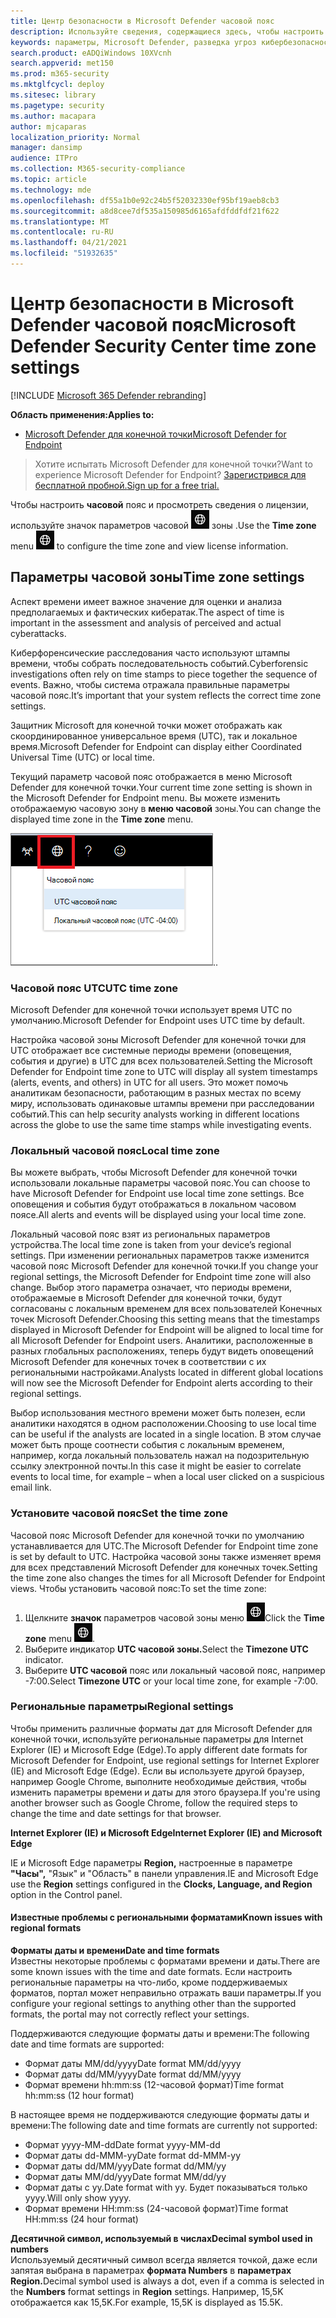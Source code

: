 ```yaml
---
title: Центр безопасности в Microsoft Defender часовой пояс
description: Используйте сведения, содержащиеся здесь, чтобы настроить параметры Центр безопасности в Microsoft Defender часовой пояс и просмотреть сведения о лицензии.
keywords: параметры, Microsoft Defender, разведка угроз кибербезопасности, Microsoft Defender для конечной точки, часовой пояс, utc, местное время, лицензия
search.product: eADQiWindows 10XVcnh
search.appverid: met150
ms.prod: m365-security
ms.mktglfcycl: deploy
ms.sitesec: library
ms.pagetype: security
ms.author: macapara
author: mjcaparas
localization_priority: Normal
manager: dansimp
audience: ITPro
ms.collection: M365-security-compliance
ms.topic: article
ms.technology: mde
ms.openlocfilehash: df55a1b0e92c24b5f52032330ef95bf19aeb8cb3
ms.sourcegitcommit: a8d8cee7df535a150985d6165afdfddfdf21f622
ms.translationtype: MT
ms.contentlocale: ru-RU
ms.lasthandoff: 04/21/2021
ms.locfileid: "51932635"
---
```

# <a name="microsoft-defender-security-center-time-zone-settings"></a><span data-ttu-id="f6fee-104">Центр безопасности в Microsoft Defender часовой пояс</span><span class="sxs-lookup"><span data-stu-id="f6fee-104">Microsoft Defender Security Center time zone settings</span></span>

[!INCLUDE [Microsoft 365 Defender rebranding](../../includes/microsoft-defender.md)]

<span data-ttu-id="f6fee-105">**Область применения:**</span><span class="sxs-lookup"><span data-stu-id="f6fee-105">**Applies to:**</span></span>
- [<span data-ttu-id="f6fee-106">Microsoft Defender для конечной точки</span><span class="sxs-lookup"><span data-stu-id="f6fee-106">Microsoft Defender for Endpoint</span></span>](https://go.microsoft.com/fwlink/p/?linkid=2154037)


><span data-ttu-id="f6fee-107">Хотите испытать Microsoft Defender для конечной точки?</span><span class="sxs-lookup"><span data-stu-id="f6fee-107">Want to experience Microsoft Defender for Endpoint?</span></span> [<span data-ttu-id="f6fee-108">Зарегистрився для бесплатной пробной.</span><span class="sxs-lookup"><span data-stu-id="f6fee-108">Sign up for a free trial.</span></span>](https://www.microsoft.com/microsoft-365/windows/microsoft-defender-atp?ocid=docs-wdatp-settings-abovefoldlink)

<span data-ttu-id="f6fee-109">Чтобы настроить **часовой** пояс и просмотреть сведения о лицензии, используйте значок параметров часовой ![ ](images/atp-time-zone.png) зоны .</span><span class="sxs-lookup"><span data-stu-id="f6fee-109">Use the **Time zone** menu ![Time zone settings icon1](images/atp-time-zone.png) to configure the time zone and view license information.</span></span>

## <a name="time-zone-settings"></a><span data-ttu-id="f6fee-110">Параметры часовой зоны</span><span class="sxs-lookup"><span data-stu-id="f6fee-110">Time zone settings</span></span>
<span data-ttu-id="f6fee-111">Аспект времени имеет важное значение для оценки и анализа предполагаемых и фактических кибератак.</span><span class="sxs-lookup"><span data-stu-id="f6fee-111">The aspect of time is important in the assessment and analysis of perceived and actual cyberattacks.</span></span>

<span data-ttu-id="f6fee-112">Киберфоренсические расследования часто используют штампы времени, чтобы собрать последовательность событий.</span><span class="sxs-lookup"><span data-stu-id="f6fee-112">Cyberforensic investigations often rely on time stamps to piece together the sequence of events.</span></span> <span data-ttu-id="f6fee-113">Важно, чтобы система отражала правильные параметры часовой пояс.</span><span class="sxs-lookup"><span data-stu-id="f6fee-113">It’s important that your system reflects the correct time zone settings.</span></span>

<span data-ttu-id="f6fee-114">Защитник Microsoft для конечной точки может отображать как скоординированное универсальное время (UTC), так и локальное время.</span><span class="sxs-lookup"><span data-stu-id="f6fee-114">Microsoft Defender for Endpoint can display either Coordinated Universal Time (UTC) or local time.</span></span>

<span data-ttu-id="f6fee-115">Текущий параметр часовой пояс отображается в меню Microsoft Defender для конечной точки.</span><span class="sxs-lookup"><span data-stu-id="f6fee-115">Your current time zone setting is shown in the Microsoft Defender for Endpoint menu.</span></span> <span data-ttu-id="f6fee-116">Вы можете изменить отображаемую часовую зону в **меню часовой** зоны.</span><span class="sxs-lookup"><span data-stu-id="f6fee-116">You can change the displayed time zone in the **Time zone** menu.</span></span>

![Значок параметров часовой зоны2](images/atp-time-zone-menu.png)<span data-ttu-id="f6fee-118">.</span><span class="sxs-lookup"><span data-stu-id="f6fee-118">.</span></span>

### <a name="utc-time-zone"></a><span data-ttu-id="f6fee-119">Часовой пояс UTC</span><span class="sxs-lookup"><span data-stu-id="f6fee-119">UTC time zone</span></span>
<span data-ttu-id="f6fee-120">Microsoft Defender для конечной точки использует время UTC по умолчанию.</span><span class="sxs-lookup"><span data-stu-id="f6fee-120">Microsoft Defender for Endpoint uses UTC time by default.</span></span>

<span data-ttu-id="f6fee-121">Настройка часовой зоны Microsoft Defender для конечной точки для UTC отображает все системные периоды времени (оповещения, события и другие) в UTC для всех пользователей.</span><span class="sxs-lookup"><span data-stu-id="f6fee-121">Setting the Microsoft Defender for Endpoint time zone to UTC will display all system timestamps (alerts, events, and others) in UTC for all users.</span></span> <span data-ttu-id="f6fee-122">Это может помочь аналитикам безопасности, работающим в разных местах по всему миру, использовать одинаковые штампы времени при расследовании событий.</span><span class="sxs-lookup"><span data-stu-id="f6fee-122">This can help security analysts working in different locations across the globe to use the same time stamps while investigating events.</span></span>

### <a name="local-time-zone"></a><span data-ttu-id="f6fee-123">Локальный часовой пояс</span><span class="sxs-lookup"><span data-stu-id="f6fee-123">Local time zone</span></span>
<span data-ttu-id="f6fee-124">Вы можете выбрать, чтобы Microsoft Defender для конечной точки использовали локальные параметры часовой пояс.</span><span class="sxs-lookup"><span data-stu-id="f6fee-124">You can choose to have Microsoft Defender for Endpoint use local time zone settings.</span></span> <span data-ttu-id="f6fee-125">Все оповещения и события будут отображаться в локальном часовом поясе.</span><span class="sxs-lookup"><span data-stu-id="f6fee-125">All alerts and events will be displayed using your local time zone.</span></span>

<span data-ttu-id="f6fee-126">Локальный часовой пояс взят из региональных параметров устройства.</span><span class="sxs-lookup"><span data-stu-id="f6fee-126">The local time zone is taken from your device’s regional settings.</span></span> <span data-ttu-id="f6fee-127">При изменении региональных параметров также изменится часовой пояс Microsoft Defender для конечной точки.</span><span class="sxs-lookup"><span data-stu-id="f6fee-127">If you change your regional settings, the Microsoft Defender for Endpoint time zone will also change.</span></span> <span data-ttu-id="f6fee-128">Выбор этого параметра означает, что периоды времени, отображаемые в Microsoft Defender для конечной точки, будут согласованы с локальным временем для всех пользователей Конечных точек Microsoft Defender.</span><span class="sxs-lookup"><span data-stu-id="f6fee-128">Choosing this setting means that the timestamps displayed in Microsoft Defender for Endpoint will be aligned to local time for all Microsoft Defender for Endpoint users.</span></span> <span data-ttu-id="f6fee-129">Аналитики, расположенные в разных глобальных расположениях, теперь будут видеть оповещений Microsoft Defender для конечных точек в соответствии с их региональными настройками.</span><span class="sxs-lookup"><span data-stu-id="f6fee-129">Analysts located in different global locations will now see the Microsoft Defender for Endpoint alerts according to their regional settings.</span></span>

<span data-ttu-id="f6fee-130">Выбор использования местного времени может быть полезен, если аналитики находятся в одном расположении.</span><span class="sxs-lookup"><span data-stu-id="f6fee-130">Choosing to use local time can be useful if the analysts are located in a single location.</span></span> <span data-ttu-id="f6fee-131">В этом случае может быть проще соотнести события с локальным временем, например, когда локальный пользователь нажал на подозрительную ссылку электронной почты.</span><span class="sxs-lookup"><span data-stu-id="f6fee-131">In this case it might be easier to correlate events to local time, for example – when a local user clicked on a suspicious email link.</span></span>

### <a name="set-the-time-zone"></a><span data-ttu-id="f6fee-132">Установите часовой пояс</span><span class="sxs-lookup"><span data-stu-id="f6fee-132">Set the time zone</span></span>
<span data-ttu-id="f6fee-133">Часовой пояс Microsoft Defender для конечной точки по умолчанию устанавливается для UTC.</span><span class="sxs-lookup"><span data-stu-id="f6fee-133">The Microsoft Defender for Endpoint time zone is set by default to UTC.</span></span>
<span data-ttu-id="f6fee-134">Настройка часовой зоны также изменяет время для всех представлений Microsoft Defender для конечных точек.</span><span class="sxs-lookup"><span data-stu-id="f6fee-134">Setting the time zone also changes the times for all Microsoft Defender for Endpoint views.</span></span>
<span data-ttu-id="f6fee-135">Чтобы установить часовой пояс:</span><span class="sxs-lookup"><span data-stu-id="f6fee-135">To set the time zone:</span></span>

1. <span data-ttu-id="f6fee-136">Щелкните **значок** параметров часовой зоны меню ![ Часовой зоны3. ](images/atp-time-zone.png)</span><span class="sxs-lookup"><span data-stu-id="f6fee-136">Click the **Time zone** menu ![Time zone settings icon3](images/atp-time-zone.png).</span></span>
2. <span data-ttu-id="f6fee-137">Выберите индикатор **UTC часовой зоны.**</span><span class="sxs-lookup"><span data-stu-id="f6fee-137">Select the **Timezone UTC** indicator.</span></span>
3. <span data-ttu-id="f6fee-138">Выберите **UTC часовой** пояс или локальный часовой пояс, например -7:00.</span><span class="sxs-lookup"><span data-stu-id="f6fee-138">Select **Timezone UTC** or your local time zone, for example -7:00.</span></span>

### <a name="regional-settings"></a><span data-ttu-id="f6fee-139">Региональные параметры</span><span class="sxs-lookup"><span data-stu-id="f6fee-139">Regional settings</span></span>
<span data-ttu-id="f6fee-140">Чтобы применить различные форматы дат для Microsoft Defender для конечной точки, используйте региональные параметры для Internet Explorer (IE) и Microsoft Edge (Edge).</span><span class="sxs-lookup"><span data-stu-id="f6fee-140">To apply different date formats for Microsoft Defender for Endpoint, use regional settings for Internet Explorer (IE) and Microsoft Edge (Edge).</span></span> <span data-ttu-id="f6fee-141">Если вы используете другой браузер, например Google Chrome, выполните необходимые действия, чтобы изменить параметры времени и даты для этого браузера.</span><span class="sxs-lookup"><span data-stu-id="f6fee-141">If you're using another browser such as Google Chrome, follow the required steps to change the time and date settings for that browser.</span></span> 


<span data-ttu-id="f6fee-142">**Internet Explorer (IE) и Microsoft Edge**</span><span class="sxs-lookup"><span data-stu-id="f6fee-142">**Internet Explorer (IE) and Microsoft Edge**</span></span>

<span data-ttu-id="f6fee-143">IE и Microsoft Edge параметры **Region,** настроенные в параметре **"Часы",** "Язык" и "Область" в панели управления.</span><span class="sxs-lookup"><span data-stu-id="f6fee-143">IE and Microsoft Edge use the **Region** settings configured in the **Clocks, Language, and Region** option in the Control panel.</span></span> 


#### <a name="known-issues-with-regional-formats"></a><span data-ttu-id="f6fee-144">Известные проблемы с региональными форматами</span><span class="sxs-lookup"><span data-stu-id="f6fee-144">Known issues with regional formats</span></span>

<span data-ttu-id="f6fee-145">**Форматы даты и времени**</span><span class="sxs-lookup"><span data-stu-id="f6fee-145">**Date and time formats**</span></span><br>
<span data-ttu-id="f6fee-146">Известны некоторые проблемы с форматами времени и даты.</span><span class="sxs-lookup"><span data-stu-id="f6fee-146">There are some known issues with the time and date formats.</span></span> <span data-ttu-id="f6fee-147">Если настроить региональные параметры на что-либо, кроме поддерживаемых форматов, портал может неправильно отражать ваши параметры.</span><span class="sxs-lookup"><span data-stu-id="f6fee-147">If you configure your regional settings to anything other than the supported formats, the portal may not correctly reflect your settings.</span></span>

<span data-ttu-id="f6fee-148">Поддерживаются следующие форматы даты и времени:</span><span class="sxs-lookup"><span data-stu-id="f6fee-148">The following date and time formats are supported:</span></span>
- <span data-ttu-id="f6fee-149">Формат даты MM/dd/yyyy</span><span class="sxs-lookup"><span data-stu-id="f6fee-149">Date format MM/dd/yyyy</span></span>
- <span data-ttu-id="f6fee-150">Формат даты dd/MM/yyyy</span><span class="sxs-lookup"><span data-stu-id="f6fee-150">Date format dd/MM/yyyy</span></span>
- <span data-ttu-id="f6fee-151">Формат времени hh:mm:ss (12-часовой формат)</span><span class="sxs-lookup"><span data-stu-id="f6fee-151">Time format hh:mm:ss (12 hour format)</span></span>

<span data-ttu-id="f6fee-152">В настоящее время не поддерживаются следующие форматы даты и времени:</span><span class="sxs-lookup"><span data-stu-id="f6fee-152">The following date and time formats are currently not supported:</span></span>
- <span data-ttu-id="f6fee-153">Формат yyyy-MM-dd</span><span class="sxs-lookup"><span data-stu-id="f6fee-153">Date format yyyy-MM-dd</span></span>
- <span data-ttu-id="f6fee-154">Формат даты dd-MMM-yy</span><span class="sxs-lookup"><span data-stu-id="f6fee-154">Date format dd-MMM-yy</span></span>
- <span data-ttu-id="f6fee-155">Формат даты dd/MM/yyy</span><span class="sxs-lookup"><span data-stu-id="f6fee-155">Date format dd/MM/yy</span></span>
- <span data-ttu-id="f6fee-156">Формат даты MM/dd/yyy</span><span class="sxs-lookup"><span data-stu-id="f6fee-156">Date format MM/dd/yy</span></span>
- <span data-ttu-id="f6fee-157">Формат даты с yy.</span><span class="sxs-lookup"><span data-stu-id="f6fee-157">Date format with yy.</span></span> <span data-ttu-id="f6fee-158">Будет показываться только yyyy.</span><span class="sxs-lookup"><span data-stu-id="f6fee-158">Will only show yyyy.</span></span>
- <span data-ttu-id="f6fee-159">Формат времени HH:mm:ss (24-часовой формат)</span><span class="sxs-lookup"><span data-stu-id="f6fee-159">Time format HH:mm:ss (24 hour format)</span></span>

<span data-ttu-id="f6fee-160">**Десятичной символ, используемый в числах**</span><span class="sxs-lookup"><span data-stu-id="f6fee-160">**Decimal symbol used in numbers**</span></span><br>
<span data-ttu-id="f6fee-161">Используемый десятичный символ всегда является точкой, даже если запятая выбрана в параметрах **формата Numbers** в **параметрах Region.**</span><span class="sxs-lookup"><span data-stu-id="f6fee-161">Decimal symbol used is always a dot, even if a comma is selected in  the **Numbers** format settings in **Region** settings.</span></span> <span data-ttu-id="f6fee-162">Например, 15,5K отображается как 15,5K.</span><span class="sxs-lookup"><span data-stu-id="f6fee-162">For example, 15,5K is displayed as 15.5K.</span></span>


